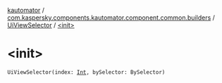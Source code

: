 [kautomator](../../index.md) / [com.kaspersky.components.kautomator.component.common.builders](../index.md) / [UiViewSelector](index.md) / [&lt;init&gt;](./-init-.md)

# &lt;init&gt;

`UiViewSelector(index: `[`Int`](https://kotlinlang.org/api/latest/jvm/stdlib/kotlin/-int/index.html)`, bySelector: BySelector)`